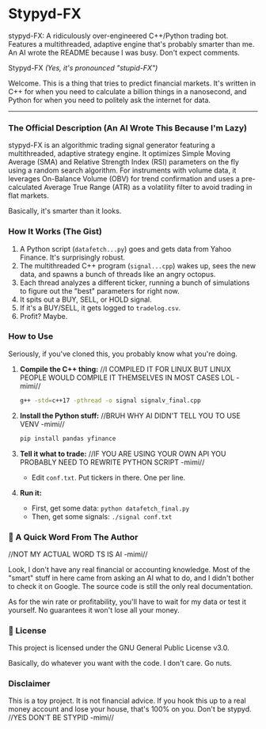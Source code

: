 # Stypyd-FX
stypyd-FX: A ridiculously over-engineered C++/Python trading bot. Features a multithreaded, adaptive engine that's probably smarter than me. An AI wrote the README because I was busy. Don't expect comments.


Stypyd-FX
*(Yes, it's pronounced "stupid-FX")*

Welcome. This is a thing that tries to predict financial markets. It's written in C++ for when you need to calculate a billion things in a nanosecond, and Python for when you need to politely ask the internet for data.

---

### The Official Description (An AI Wrote This Because I'm Lazy)

stypyd-FX is an algorithmic trading signal generator featuring a multithreaded, adaptive strategy engine. It optimizes Simple Moving Average (SMA) and Relative Strength Index (RSI) parameters on the fly using a random search algorithm. For instruments with volume data, it leverages On-Balance Volume (OBV) for trend confirmation and uses a pre-calculated Average True Range (ATR) as a volatility filter to avoid trading in flat markets.

Basically, it's smarter than it looks.

### How It Works (The Gist)

1.  A Python script (`datafetch...py`) goes and gets data from Yahoo Finance. It's surprisingly robust.
2.  The multithreaded C++ program (`signal...cpp`) wakes up, sees the new data, and spawns a bunch of threads like an angry octopus.
3.  Each thread analyzes a different ticker, running a bunch of simulations to figure out the "best" parameters for right now.
4.  It spits out a BUY, SELL, or HOLD signal.
5.  If it's a BUY/SELL, it gets logged to `tradelog.csv`.
6.  Profit? Maybe.

### How to Use

Seriously, if you've cloned this, you probably know what you're doing.

1.  **Compile the C++ thing:** //I COMPILED IT FOR LINUX BUT LINUX PEOPLE WOULD COMPILE IT THEMSELVES IN MOST CASES LOL -mimi//
    ```bash
    g++ -std=c++17 -pthread -o signal signalv_final.cpp
    ```
2.  **Install the Python stuff:** //BRUH WHY AI DIDN'T TELL YOU TO USE VENV -mimi//
    ```bash
    pip install pandas yfinance
    ```
3.  **Tell it what to trade:** //IF YOU ARE USING YOUR OWN API YOU PROBABLY NEED TO REWRITE PYTHON SCRIPT -mimi//
    - Edit `conf.txt`. Put tickers in there. One per line.

4.  **Run it:**
    - First, get some data: `python datafetch_final.py`
    - Then, get some signals: `./signal conf.txt`

### 🧠 A Quick Word From The Author 

//NOT MY ACTUAL WORD TS IS AI -mimi//

Look, I don't have any real financial or accounting knowledge. Most of the "smart" stuff in here came from asking an AI what to do, and I didn't bother to check it on Google. The source code is still the only real documentation.

As for the win rate or profitability, you'll have to wait for my data or test it yourself. No guarantees it won't lose all your money.

### 📜 License

This project is licensed under the GNU General Public License v3.0.

Basically, do whatever you want with the code. I don't care. Go nuts.

### Disclaimer

This is a toy project. It is not financial advice. If you hook this up to a real money account and lose your house, that's 100% on you. Don't be stypyd.
//YES DON'T BE STYPID -mimi//

